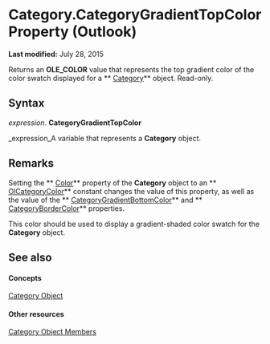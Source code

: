 
# Category.CategoryGradientTopColor Property (Outlook)

 **Last modified:** July 28, 2015

Returns an  **OLE_COLOR** value that represents the top gradient color of the color swatch displayed for a ** [Category](143ef095-54b0-cbe2-e356-632029061ac2.md)** object. Read-only.

## Syntax

 _expression_. **CategoryGradientTopColor**

 _expression_A variable that represents a  **Category** object.


## Remarks

Setting the  ** [Color](42814031-97ee-bb71-7c24-4ddd367d793c.md)** property of the **Category** object to an ** [OlCategoryColor](048bbc6b-c49f-68a3-ac59-b61204e5ef78.md)** constant changes the value of this property, as well as the value of the ** [CategoryGradientBottomColor](5f082300-2eb0-b297-dc54-9657da5ae319.md)** and ** [CategoryBorderColor](95251459-f216-7cc8-55ef-c939090cf3bf.md)** properties.

This color should be used to display a gradient-shaded color swatch for the  **Category** object.


## See also


#### Concepts


 [Category Object](143ef095-54b0-cbe2-e356-632029061ac2.md)
#### Other resources


 [Category Object Members](c33f2d50-2402-e8fe-ceef-335a708c95e6.md)
